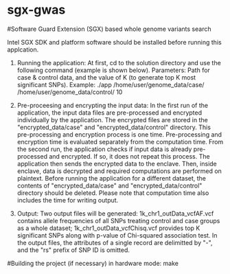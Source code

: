 # sgx-gwas

#Software Guard Extension (SGX) based whole genome variants search

Intel SGX SDK and platform software should be installed before running this applcation.
1. Running the application: 
   At first, cd to the solution directory and use the following command (example is shown below).
   Parameters: Path for case & control data, and the value of K (to generate top K most significant SNPs).
   Example:
   ./app /home/user/genome_data/case/ /home/user/genome_data/control/ 10

2. Pre-proceesing and encrypting the input data:
   In the first run of the application, the input data files are pre-processed and encrypted individually by the application. The encrypted files are stored in the "encrypted_data/case" and "encrypted_data/control" directory. This pre-processing and encryption process is one time. Pre-processing and encryption time is evaluated separately from the computation time. From the second run, the application checks if input data is already pre-processed and encrypted. If so, it does not repeat this process. The application then sends the encrypted data to the enclave. Then, inside enclave, data is decrypted and required computations are performed on plaintext.
   Before running the application for a different dataset, the contents of "encrypted_data/case" and "encrypted_data/control" directory should be deleted.
   Please note that computation time also includes the time for writing output.

3. Output: Two output files will be generated: 1k_chr1_outData_vcfAF.vcf contains allele frequencies of all SNPs treating control and case groups as a whole dataset; 1k_chr1_outData_vcfChisq.vcf provides top K significant SNPs along with p-value of Chi-squared association test.
In the output files, the attributes of a single record are delimitted by "-", and the "rs" prefix of SNP ID is omitted.

#Building the project (if necessary) in hardware mode:
make
